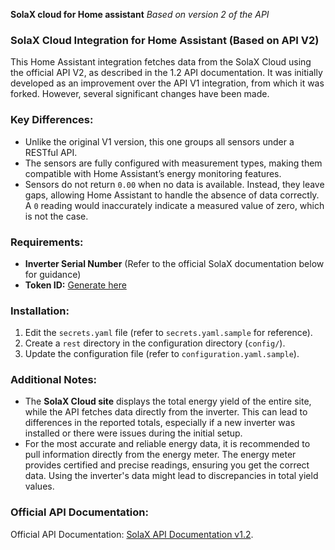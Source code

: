 **SolaX cloud for Home assistant**
*Based on version 2 of the API*

### SolaX Cloud Integration for Home Assistant (Based on API V2)

This Home Assistant integration fetches data from the SolaX Cloud using the official API V2, as described in the 1.2 API documentation. It was initially developed as an improvement over the API V1 integration, from which it was forked. However, several significant changes have been made.

### Key Differences:

- Unlike the original V1 version, this one groups all sensors under a RESTful API.
- The sensors are fully configured with measurement types, making them compatible with Home Assistant’s energy monitoring features.
- Sensors do not return `0.00` when no data is available. Instead, they leave gaps, allowing Home Assistant to handle the absence of data correctly. A `0` reading would inaccurately indicate a measured value of zero, which is not the case.

### Requirements:

- **Inverter Serial Number** (Refer to the official SolaX documentation below for guidance)
- **Token ID:** [Generate here](https://www.solaxcloud.com/#/api)

### Installation:

1. Edit the `secrets.yaml` file (refer to `secrets.yaml.sample` for reference).
2. Create a `rest` directory in the configuration directory (`config/`).
3. Update the configuration file (refer to `configuration.yaml.sample`).

### Additional Notes:

- The **SolaX Cloud site** displays the total energy yield of the entire site, while the API fetches data directly from the inverter. This can lead to differences in the reported totals, especially if a new inverter was installed or there were issues during the initial setup.
- For the most accurate and reliable energy data, it is recommended to pull information directly from the energy meter. The energy meter provides certified and precise readings, ensuring you get the correct data. Using the inverter's data might lead to discrepancies in total yield values.

### Official API Documentation:

Official API Documentation: [SolaX API Documentation v1.2](https://github.com/Travelbacon/homeassistant-solax-api-V2/blob/main/misc/SolaXCloud%20User%20API%20V2-1-2.pdf).
